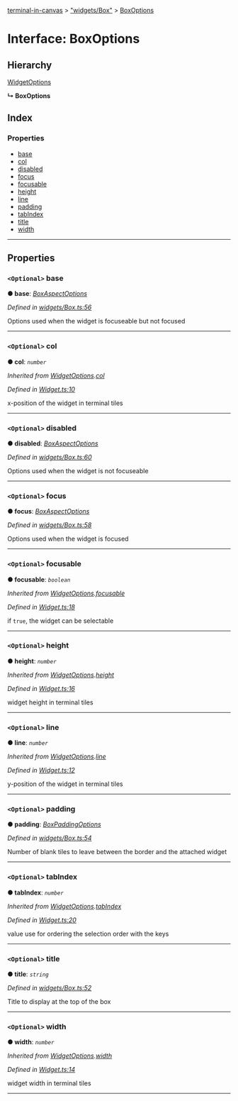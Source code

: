 [terminal-in-canvas](../README.md) > ["widgets/Box"](../modules/_widgets_box_.md) > [BoxOptions](../interfaces/_widgets_box_.boxoptions.md)

# Interface: BoxOptions

## Hierarchy

 [WidgetOptions](_widget_.widgetoptions.md)

**↳ BoxOptions**

## Index

### Properties

* [base](_widgets_box_.boxoptions.md#base)
* [col](_widgets_box_.boxoptions.md#col)
* [disabled](_widgets_box_.boxoptions.md#disabled)
* [focus](_widgets_box_.boxoptions.md#focus)
* [focusable](_widgets_box_.boxoptions.md#focusable)
* [height](_widgets_box_.boxoptions.md#height)
* [line](_widgets_box_.boxoptions.md#line)
* [padding](_widgets_box_.boxoptions.md#padding)
* [tabIndex](_widgets_box_.boxoptions.md#tabindex)
* [title](_widgets_box_.boxoptions.md#title)
* [width](_widgets_box_.boxoptions.md#width)

---

## Properties

<a id="base"></a>

### `<Optional>` base

**● base**: *[BoxAspectOptions](_widgets_box_.boxaspectoptions.md)*

*Defined in [widgets/Box.ts:56](https://github.com/danikaze/terminal-in-canvas/blob/ad1033f/src/widgets/Box.ts#L56)*

Options used when the widget is focuseable but not focused

___
<a id="col"></a>

### `<Optional>` col

**● col**: *`number`*

*Inherited from [WidgetOptions](_widget_.widgetoptions.md).[col](_widget_.widgetoptions.md#col)*

*Defined in [Widget.ts:10](https://github.com/danikaze/terminal-in-canvas/blob/ad1033f/src/Widget.ts#L10)*

x-position of the widget in terminal tiles

___
<a id="disabled"></a>

### `<Optional>` disabled

**● disabled**: *[BoxAspectOptions](_widgets_box_.boxaspectoptions.md)*

*Defined in [widgets/Box.ts:60](https://github.com/danikaze/terminal-in-canvas/blob/ad1033f/src/widgets/Box.ts#L60)*

Options used when the widget is not focuseable

___
<a id="focus"></a>

### `<Optional>` focus

**● focus**: *[BoxAspectOptions](_widgets_box_.boxaspectoptions.md)*

*Defined in [widgets/Box.ts:58](https://github.com/danikaze/terminal-in-canvas/blob/ad1033f/src/widgets/Box.ts#L58)*

Options used when the widget is focused

___
<a id="focusable"></a>

### `<Optional>` focusable

**● focusable**: *`boolean`*

*Inherited from [WidgetOptions](_widget_.widgetoptions.md).[focusable](_widget_.widgetoptions.md#focusable)*

*Defined in [Widget.ts:18](https://github.com/danikaze/terminal-in-canvas/blob/ad1033f/src/Widget.ts#L18)*

if `true`, the widget can be selectable

___
<a id="height"></a>

### `<Optional>` height

**● height**: *`number`*

*Inherited from [WidgetOptions](_widget_.widgetoptions.md).[height](_widget_.widgetoptions.md#height)*

*Defined in [Widget.ts:16](https://github.com/danikaze/terminal-in-canvas/blob/ad1033f/src/Widget.ts#L16)*

widget height in terminal tiles

___
<a id="line"></a>

### `<Optional>` line

**● line**: *`number`*

*Inherited from [WidgetOptions](_widget_.widgetoptions.md).[line](_widget_.widgetoptions.md#line)*

*Defined in [Widget.ts:12](https://github.com/danikaze/terminal-in-canvas/blob/ad1033f/src/Widget.ts#L12)*

y-position of the widget in terminal tiles

___
<a id="padding"></a>

### `<Optional>` padding

**● padding**: *[BoxPaddingOptions](_widgets_box_.boxpaddingoptions.md)*

*Defined in [widgets/Box.ts:54](https://github.com/danikaze/terminal-in-canvas/blob/ad1033f/src/widgets/Box.ts#L54)*

Number of blank tiles to leave between the border and the attached widget

___
<a id="tabindex"></a>

### `<Optional>` tabIndex

**● tabIndex**: *`number`*

*Inherited from [WidgetOptions](_widget_.widgetoptions.md).[tabIndex](_widget_.widgetoptions.md#tabindex)*

*Defined in [Widget.ts:20](https://github.com/danikaze/terminal-in-canvas/blob/ad1033f/src/Widget.ts#L20)*

value use for ordering the selection order with the keys

___
<a id="title"></a>

### `<Optional>` title

**● title**: *`string`*

*Defined in [widgets/Box.ts:52](https://github.com/danikaze/terminal-in-canvas/blob/ad1033f/src/widgets/Box.ts#L52)*

Title to display at the top of the box

___
<a id="width"></a>

### `<Optional>` width

**● width**: *`number`*

*Inherited from [WidgetOptions](_widget_.widgetoptions.md).[width](_widget_.widgetoptions.md#width)*

*Defined in [Widget.ts:14](https://github.com/danikaze/terminal-in-canvas/blob/ad1033f/src/Widget.ts#L14)*

widget width in terminal tiles

___

